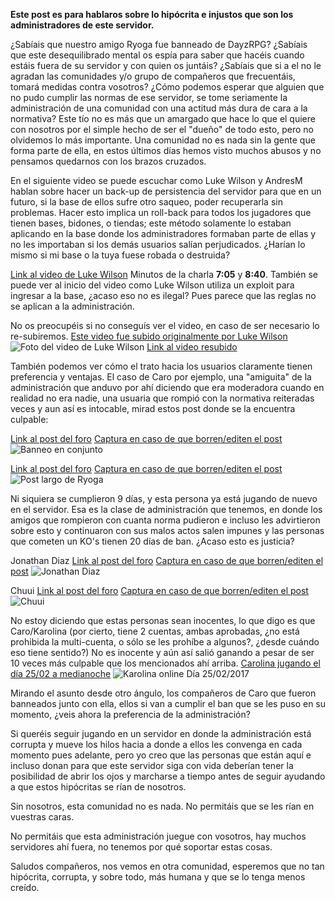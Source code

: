 **Este post es para hablaros sobre lo hipócrita e injustos que son los administradores de este servidor.**

¿Sabíais que nuestro amigo Ryoga fue banneado de DayzRPG? ¿Sabíais que este desequilibrado mental os espía para saber que hacéis cuando estáis fuera de su servidor y con quien os juntáis? ¿Sabíais que si a el no le agradan las comunidades y/o grupo de compañeros que frecuentáis, tomará medidas contra vosotros? ¿Cómo podemos esperar que alguien que no pudo cumplir las normas de ese servidor, se tome seriamente la administración de una comunidad con una actitud más dura de cara a la normativa? Este tío no es más que un amargado que hace lo que el quiere con nosotros por el simple hecho de ser el "dueño" de todo esto, pero no olvidemos lo más importante. Una comunidad no es nada sin la gente que forma parte de ella, en estos últimos días hemos visto muchos abusos y no pensamos quedarnos con los brazos cruzados.

En el siguiente video se puede escuchar como Luke Wilson y AndresM hablan sobre hacer un back-up de persistencia del servidor para que en un futuro, si la base de ellos sufre otro saqueo, poder recuperarla sin problemas. Hacer esto implica un roll-back para todos los jugadores que tienen bases, bidones, o tiendas;  este método solamente lo estaban aplicando en la base donde los administradores formaban parte de ellas y no les importaban si los demás usuarios salían perjudicados. ¿Harían lo mismo si mi base o la tuya fuese robada o destruida?

[Link al video de Luke Wilson](https://www.youtube.com/watch?v=a0DoiQMo6Yg)
Minutos de la charla **7:05** y **8:40**.
También se puede ver al inicio del video como Luke Wilson utiliza un exploit para ingresar a la base, ¿acaso eso no  es ilegal? Pues parece que las reglas no se aplican a la administración.

No os preocupéis si no conseguís ver el video, en caso de ser necesario lo re-subiremos. [Este video fue subido originalmente por Luke Wilson](http://imgur.com/yxM1bLD.png)
![Foto del video de Luke Wilson](http://imgur.com/yxM1bLD.png)
[Link al video resubido](https://vid.me/XH1b )



También podemos ver cómo el trato hacia los usuarios claramente tienen preferencia y ventajas. El caso de Caro por ejemplo, una "amiguita" de la administración que anduvo por ahí diciendo que era moderadora cuando en realidad no era nadie, una usuaria que rompió con la normativa reiteradas veces y aun así es intocable, mirad estos post donde se la encuentra culpable:

[Link al post del foro](http://foro.dayz-rphispano.es/index.php?topic=638.msg6350#msg6350)
[Captura en caso de que borren/editen el post](http://i.imgur.com/RPQKD8Y.png)
![Banneo en conjunto](http://i.imgur.com/RPQKD8Y.png)

[Link al post del foro](http://foro.dayz-rphispano.es/index.php?topic=1381.msg6347#msg6347)
[Captura en caso de que borren/editen el post](http://i.imgur.com/3da4l7R.png)
![Post largo de Ryoga](http://i.imgur.com/3da4l7R.png)

Ni siquiera se cumplieron 9 días, y esta persona ya está jugando de nuevo en el servidor. Esa es la clase de administración que tenemos, en donde los amigos que rompieron con cuanta norma pudieron e incluso les advirtieron sobre esto y continuaron con sus malos actos salen impunes y las personas que cometen un KO's tienen 20 días de ban. ¿Acaso esto es justicia?

Jonathan Diaz
[Link al post del foro](http://foro.dayz-rphispano.es/index.php?topic=638.msg6088#msg6088)
[Captura en caso de que borren/editen el post](http://imgur.com/FZ8aaK0.png)
![Jonathan Diaz](http://imgur.com/FZ8aaK0.png)

Chuui
[Link al post del foro](http://foro.dayz-rphispano.es/index.php?topic=638.msg6731#msg6731)
[Captura en caso de que borren/editen el post](http://i.imgur.com/4v2Y5TK.png)
![Chuui](http://i.imgur.com/4v2Y5TK.png)


No estoy diciendo que estas personas sean inocentes, lo que digo es que Caro/Karolina (por cierto, tiene 2 cuentas, ambas aprobadas, ¿no está prohibida la multi-cuenta, o sólo se les prohíbe a algunos?, ¿desde cuándo eso tiene sentido?) No es inocente y aún así salió ganando a pesar de ser 10 veces más culpable que los mencionados ahí arriba.
[Carolina jugando el día 25/02 a medianoche](http://i.imgur.com/ntsFJxj.png)
![Karolina online Día 25/02/2017](http://i.imgur.com/ntsFJxj.png)


Mirando el asunto desde otro ángulo, los compañeros de Caro que fueron banneados junto con ella, ellos si van a cumplir el ban que se les puso en su momento, ¿veis ahora la preferencia de la administración?



Si queréis seguir jugando en un servidor en donde la administración está corrupta y mueve los hilos hacia a donde a ellos les convenga en cada momento pues adelante, pero yo creo que las personas que están aquí e incluso donan para que este servidor siga con vida deberían tener la posibilidad de abrir los ojos y marcharse a tiempo antes de seguir ayudando a que estos hipócritas se rían de nosotros.

Sin nosotros, esta comunidad no es nada. No permitáis que se les rían en vuestras caras.

No permitáis que esta administración juegue con vosotros, hay muchos servidores ahí fuera, no tenemos por qué soportar estas cosas.

Saludos compañeros, nos vemos en otra comunidad, esperemos que no tan hipócrita, corrupta, y sobre todo, más humana y que se lo tenga menos creído.
